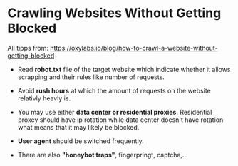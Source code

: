 # Crawling Websites Without Getting Blocked

All tipps from: https://oxylabs.io/blog/how-to-crawl-a-website-without-getting-blocked

* Read **robot.txt** file of the target website which indicate whether it allows scrapping and their rules like number of requests.
* Avoid **rush hours** at which the amount of requests on the website relativly heavly is.
* You may use either **data center or residential proxies**. Residential proxey should have ip rotation while data center doesn't have rotation what means that it may likely be blocked.
* **User agent** should be switched frequently.

* There are also **"honeybot traps"**, fingerpringt, captcha,...
